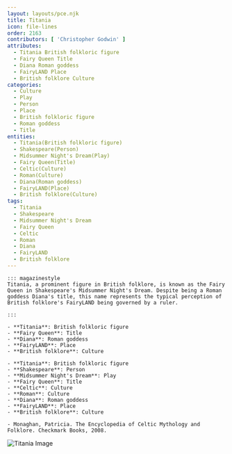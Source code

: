 ```yaml
---
layout: layouts/pce.njk
title: Titania
icon: file-lines
order: 2163
contributors: [ 'Christopher Godwin' ]
attributes:
  - Titania British folkloric figure
  - Fairy Queen Title
  - Diana Roman goddess
  - FairyLAND Place
  - British folklore Culture
categories:
  - Culture
  - Play
  - Person
  - Place
  - British folkloric figure
  - Roman goddess
  - Title
entities:
  - Titania(British folkloric figure)
  - Shakespeare(Person)
  - Midsummer Night's Dream(Play)
  - Fairy Queen(Title)
  - Celtic(Culture)
  - Roman(Culture)
  - Diana(Roman goddess)
  - FairyLAND(Place)
  - British folklore(Culture)
tags:
  - Titania
  - Shakespeare
  - Midsummer Night's Dream
  - Fairy Queen
  - Celtic
  - Roman
  - Diana
  - FairyLAND
  - British folklore
---
```

``` tab [group1:Info]
::: magazinestyle
Titania, a prominent figure in British folklore, is known as the Fairy Queen in Shakespeare's Midsummer Night's Dream. Despite being a Roman goddess Diana's title, this name represents the typical perception of British folklore's FairyLAND being governed by a ruler.

:::
```
``` tab [group1:Attributes]
- **Titania**: British folkloric figure
- **Fairy Queen**: Title
- **Diana**: Roman goddess
- **FairyLAND**: Place
- **British folklore**: Culture
```
``` tab [group1:Entities]
- **Titania**: British folkloric figure
- **Shakespeare**: Person
- **Midsummer Night's Dream**: Play
- **Fairy Queen**: Title
- **Celtic**: Culture
- **Roman**: Culture
- **Diana**: Roman goddess
- **FairyLAND**: Place
- **British folklore**: Culture
```
``` tab [group1:Sources]
- Monaghan, Patricia. The Encyclopedia of Celtic Mythology and Folklore. Checkmark Books, 2008.
```
![Titania Image]([None])
